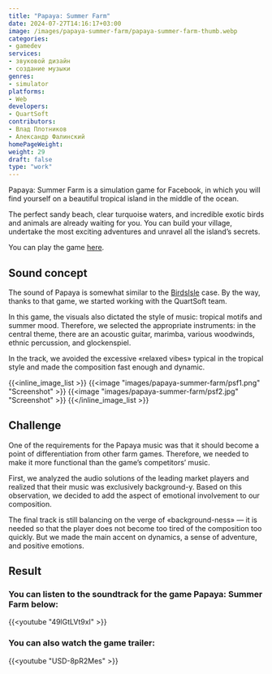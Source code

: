 ```yaml
---
title: "Papaya: Summer Farm"
date: 2024-07-27T14:16:17+03:00
image: /images/papaya-summer-farm/papaya-summer-farm-thumb.webp
categories:
- gamedev
services:
- звуковой дизайн
- создание музыки
genres:
- simulator
platforms:
- Web
developers:
- QuartSoft
contributors:
- Влад Плотников
- Александр Фалинский
homePageWeight:
weight: 29
draft: false
type: "work"
---
```


Papaya: Summer Farm is a simulation game for Facebook, in which you will find yourself on a beautiful tropical island in the middle of the ocean.

The perfect sandy beach, clear turquoise waters, and incredible exotic birds and animals are already waiting for you. You can build your village, undertake the most exciting adventures and unravel all the island’s secrets.

You can play the game [here](https://papaya.quartsoft.com/uk/).

## Sound concept

The sound of Papaya is somewhat similar to the [BirdsIsle](works/birdsisle) case. By the way, thanks to that game, we started working with the QuartSoft team.

In this game, the visuals also dictated the style of music: tropical motifs and summer mood. Therefore, we selected the appropriate instruments: in the central theme, there are an acoustic guitar, marimba, various woodwinds, ethnic percussion, and glockenspiel.

In the track, we avoided the excessive «relaxed vibes» typical in the tropical style and made the composition fast enough and dynamic.

{{<inline_image_list >}}
{{<image "images/papaya-summer-farm/psf1.png" "Screenshot"  >}}
{{<image "images/papaya-summer-farm/psf2.jpg" "Screenshot"  >}}
{{</inline_image_list >}}

## Challenge

One of the requirements for the Papaya music was that it should become a point of differentiation from other farm games. Therefore, we needed to make it more functional than the game’s competitors’ music.

First, we analyzed the audio solutions of the leading market players and realized that their music was exclusively background-y. Based on this observation, we decided to add the aspect of emotional involvement to our composition.

The final track is still balancing on the verge of «background-ness» — it is needed so that the player does not become too tired of the composition too quickly. But we made the main accent on dynamics, a sense of adventure, and positive emotions.

## Result

### You can listen to the soundtrack for the game Papaya: Summer Farm below:

{{<youtube "49lGtLVt9xI" >}}

### You can also watch the game trailer:

{{<youtube "USD-8pR2Mes" >}}